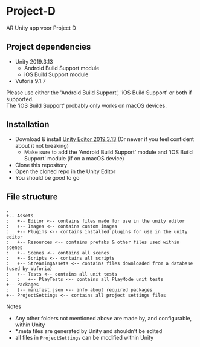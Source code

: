 # Project-D
AR Unity app voor Project D

## Project dependencies
* Unity 2019.3.13
  * Android Build Support module
  * iOS Build Support module
* Vuforia 9.1.7

Please use either the 'Android Build Support', 'iOS Build Support' or both if supported. \
The 'iOS Build Support' probably only works on macOS devices.

## Installation
* Download & install [Unity Editor 2019.3.13](https://unity3d.com/get-unity/download) (Or newer if you feel confident about it not breaking)
  * Make sure to add the 'Android Build Support' module and 'iOS Build Support' module (if on a macOS device)
* Clone this repository
* Open the cloned repo in the Unity Editor
* You should be good to go

## File structure
```
.
+-- Assets
:   +-- Editor <-- contains files made for use in the unity editor
:   +-- Images <-- contains custom images
:   +-- Plugins <-- contains installed plugins for use in the unity editor
:   +-- Resources <-- contains prefabs & other files used within scenes
:   +-- Scenes <-- contains all scenes
:   +-- Scripts <-- contains all scripts
:   +-- StreamingAssets <-- contains files downloaded from a database (used by Vuforia)
:   +-- Tests <-- contains all unit tests
:   :   +-- PlayTests <-- contains all PlayMode unit tests
+-- Packages
:   |-- manifest.json <-- info about required packages
+-- ProjectSettings <-- contains all project settings files
```
Notes
* Any other folders not mentioned above are made by, and configurable, within Unity
* *.meta files are generated by Unity and shouldn't be edited
* all files in `ProjectSettings` can be modified within Unity
